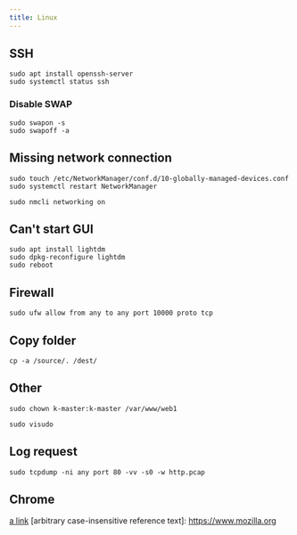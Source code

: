 ```yaml
---
title: Linux
---
```

## SSH
```
sudo apt install openssh-server
sudo systemctl status ssh
```
### Disable SWAP
```
sudo swapon -s
sudo swapoff -a
```

## Missing network connection
```
sudo touch /etc/NetworkManager/conf.d/10-globally-managed-devices.conf
sudo systemctl restart NetworkManager

sudo nmcli networking on
```
## Can't start GUI
```
sudo apt install lightdm  
sudo dpkg-reconfigure lightdm   
sudo reboot
```

## Firewall

```
sudo ufw allow from any to any port 10000 proto tcp
```

## Copy folder
```
cp -a /source/. /dest/
```

## Other
```
sudo chown k-master:k-master /var/www/web1
```
```
sudo visudo
```
## Log request
```
sudo tcpdump -ni any port 80 -vv -s0 -w http.pcap
```
## Chrome
[a link](chrome://net-internals/#hsts)
[arbitrary case-insensitive reference text]: https://www.mozilla.org
